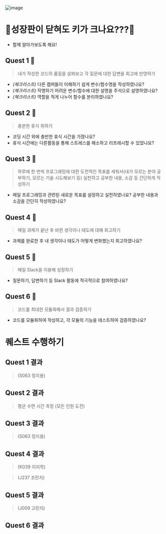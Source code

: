 ![image](https://github.com/user-attachments/assets/5721f3e0-5fbc-415d-bc40-63bfa24afd0b)


# 🤔성장판이 닫혀도 키가 크나요???🤔
 - 함께 알아가보도록 해요!

## Quest 1 📌
 > 내가 작성한 코드의 품질을 살펴보고 각 질문에 대한 답변을 회고에 반영하기

  - *(체크리스트)* 다른 캠퍼들이 이해하기 쉽게 변수/함수명을 작성하였나요?
  - *(체크리스트)* 작명하기 어려운 변수/함수에 대한 설명을 주석으로 설명하였나요?
  - *(체크리스트)* 역할을 적게 나누어 함수를 분리하였나요?

## Quest 2 📌
 > 충분한 휴식 취하기
  - 코딩 시간 외에 충반한 휴식 시간을 가졌나요?
  - 휴식 시간에는 다른활동을 통해 스트레스를 해소하고 리프레시할 수 있었나요?

## Quest 3 📌
 > 하루에 한 번씩 프로그래밍에 대한 도전적인 목표를 세워서(내가 모르는 분야 공부하기, 모르는 기술 시도해보기 등) 실천하고 공부한 내용, 소감 등 간단하게 작성하기
  - 매일 프로그래밍과 관련된 새로운 목표를 설정하고 실천하였나요? 공부한 내용과 소감을 간단히 작성하였나요?
    
## Quest 4 📌
 > 매일 과제가 끝난 후 바뀐 생각이나 태도에 대해 회고하기
  - 과제를 완료한 후 내 생각이나 태도가 어떻게 변화했는지 회고하였나요?

## Quest 5 📌
 > 매일 Slack을 이용해 성장하기
  - 질문하기, 답변하기 등 Slack 활동에 적극적으로 참여하였나요?

## Quest 6 📌
 > 코드를 최대한 모듈화해서 결과 검증하기
  - 코드를 모듈화하여 작성하고, 각 모듈의 기능을 테스트하여 검증하였나요?


# 퀘스트 수행하기
## Quest 1 결과
> (S063 정지용)

## Quest 2 결과
> 평균 수면 시간 측정 (모든 인원 도전)

## Quest 3 결과
> (S063 정지용)

## Quest 4 결과
> (K039 이지학)

> (J237 조민지)

## Quest 5 결과
> (J009 고민지)

## Quest 6 결과

